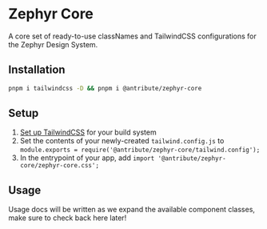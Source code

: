 # Zephyr Core

A core set of ready-to-use classNames and TailwindCSS configurations for the Zephyr Design System.

## Installation

```bash
pnpm i tailwindcss -D && pnpm i @antribute/zephyr-core
```

## Setup

1. [Set up TailwindCSS](https://tailwindcss.com/docs/installation) for your build system
1. Set the contents of your newly-created `tailwind.config.js` to
   `module.exports = require('@antribute/zephyr-core/tailwind.config');`
1. In the entrypoint of your app, add `import '@antribute/zephyr-core/zephyr-core.css';`

## Usage

Usage docs will be written as we expand the available component classes, make sure to check back
here later!
